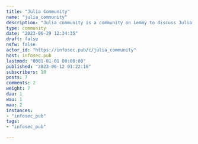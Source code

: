 ```yaml
---
title: "Julia Community" 
name: "julia_community"
description: "Julia community is a community on Lemmy to discuss Julia programming and articles, tips, etc"
type: community
date: "2023-06-29 12:34:35"
draft: false
nsfw: false
actor_id: "https://infosec.pub/c/julia_community"
host: infosec.pub
lastmod: "0001-01-01 00:00:00"
published: "2023-06-12 01:22:16"
subscribers: 10
posts: 7
comments: 2
weight: 7
dau: 1
wau: 1
mau: 2
instances:
- "infosec_pub"
tags: 
- "infosec_pub"

---
```

